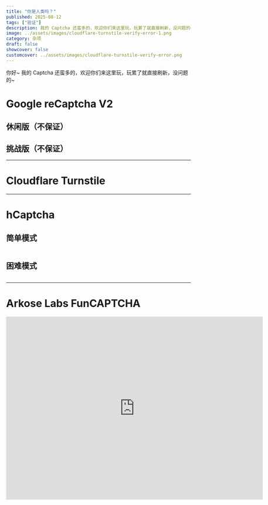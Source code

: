 ```yaml
---
title: "你是人类吗？"
published: 2025-08-12
tags: ["验证"]
description: 我的 Captcha 还蛮多的，欢迎你们来这里玩，玩累了就直接刷新，没问题的~
image: ../assets/images/cloudflare-turnstile-verify-error-1.png
category: 杂项
draft: false
showcover: false
customcover: ../assets/images/cloudflare-turnstile-verify-error.png
---
```

<head>
    <!-- Google reCaptcha v2-->
    <!-- <script src="https://www.google.com/recaptcha/api.js" async defer></script> -->
    <script src="https://recaptcha.net/recaptcha/api.js" async defer></script>
    <!-- Cloudflare Turnstile -->
    <script src="https://challenges.cloudflare.com/turnstile/v0/api.js?onload=onloadTurnstileCallback" defer async></script>
    <!-- hCaptcha -->
    <script src="https://hcaptcha.com/1/api.js?recaptchacompat=off&hl=zh" async defer></script>
</head>

你好~
我的 Captcha 还蛮多的，欢迎你们来这里玩，玩累了就直接刷新，没问题的~

# Google reCaptcha V2
## 休闲版（不保证）
<div class="g-recaptcha" data-sitekey="6LerBqQrAAAAAJm_8-H-wq25iSKxprYEW8G_XYhi"></div>

## 挑战版（不保证）
<div class="g-recaptcha" data-sitekey="6LcQFKQrAAAAAFg294vepQULbQX11BXa0NTt-21h"></div>

---

# Cloudflare Turnstile
<div id="example-container"></div>
<script is:inline>
  function onloadTurnstileCallback() {
    // 确保 turnstile 对象已加载
    if (typeof turnstile !== 'undefined') {
      turnstile.render('#example-container', {
        // 重要：将下面的 sitekey 替换为你自己的
        sitekey: '0x4AAAAAABq8mQb4rm0Y4ir5', // 这是一个用于测试的 key
        callback: function(token) {
          console.log(`挑战成功，获取到的 token 是: ${token}`);
          // 在这里你可以将 token 发送到后端进行验证
        },
      });
    }
  }
</script> 

---

# hCaptcha
## 简单模式
<div class="h-captcha" style="margin: 0; display: inline-block;" data-sitekey="96520da8-ea64-4416-bbcc-f1bc1602bcc4"></div>

## 困难模式
<div class="h-captcha" style="margin: 0; display: inline-block;" data-sitekey="2bca1990-f990-4430-987a-5b7a1522e26e"></div>

---

# Arkose Labs FunCAPTCHA
<iframe src="https://iframe.arkoselabs.com/3EE79F8D-13A6-474B-9278-448EA19F79B3/index.html" width="700" height="500" frameborder="0" allowfullscreen></iframe>
